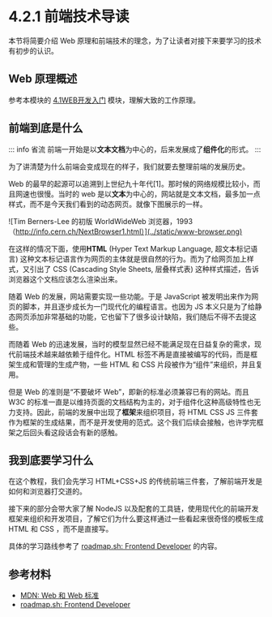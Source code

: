 # 4.2.1 前端技术导读

本节将简要介绍 Web 原理和前端技术的理念，为了让读者对接下来要学习的技术有初步的认识。

## Web 原理概述

参考本模块的 [4.1WEB开发入门](../../4.1WEB开发入门.md) 模块，理解大致的工作原理。

## 前端到底是什么

::: info 省流
前端一开始是以**文本文档**为中心的，后来发展成了**组件化**的形式。
:::

为了讲清楚为什么前端会变成现在的样子，我们就要去整理前端的发展历史。

Web 的最早的起源可以追溯到上世纪九十年代[1]。那时候的网络规模比较小，而且网速也很慢。当时的 web 是以**文本**为中心的，网站就是文本文档，最多加一点样式，而不是今天我们看到的动态网页。就像下图展示的一样。

![Tim Berners-Lee 的初版 WorldWideWeb 浏览器，1993（http://info.cern.ch/NextBrowser1.html）](../static/www-browser.png)

在这样的情况下面，使用**HTML** (Hyper Text Markup Language, 超文本标记语言) 这种文本标记语言作为网页的主体就是很自然的行为。而为了给网页加上样式，又引出了 CSS (Cascading Style Sheets, 层叠样式表) 这种样式描述，告诉浏览器这个文档应该怎么渲染出来。

随着 Web 的发展，网站需要实现一些功能。于是 JavaScript 被发明出来作为网页的脚本，并且逐步成长为一门现代化的编程语言。也因为 JS 本义只是为了给静态网页添加非常基础的功能，它也留下了很多设计缺陷，我们随后不得不去提这些。

而随着 Web 的迅速发展，当时的模型显然已经不能满足现在日益复杂的需求，现代前端技术越来越依赖于组件化。HTML 标签不再是直接被编写的代码，而是框架生成和管理的生成产物，一些 HTML 和 CSS 片段被作为“组件”来组织，并且复用。

但是 Web 的准则是“不要破坏 Web”，即新的标准必须兼容已有的网站。而且 W3C 的标准一直是以维持页面的文档结构为主的，对于组件化这种高级特性也无力支持。因此，前端的发展中出现了**框架**来组织项目，将 HTML CSS JS 三件套作为框架的生成结果，而不是开发使用的范式。这个我们后续会接触，也许学完框架之后回头看这段话会有新的感触。

## 我到底要学习什么

在这个教程，我们会先学习 HTML+CSS+JS 的传统前端三件套，了解前端开发是如何和浏览器打交道的。

接下来的部分会带大家了解 NodeJS 以及配套的工具链，使用现代化的前端开发框架来组织和开发项目，了解它们为什么要这样通过一些看起来很奇怪的模板生成 HTML 和 CSS ，而不是直接写。

具体的学习路线参考了 [roadmap.sh: Frontend Developer](https://roadmap.sh/frontend) 的内容。

## 参考材料

- [MDN: Web 和 Web 标准](https://developer.mozilla.org/zh-CN/docs/Learn/Getting_started_with_the_web/The_web_and_web_standards)
- [roadmap.sh: Frontend Developer](https://roadmap.sh/frontend) 
